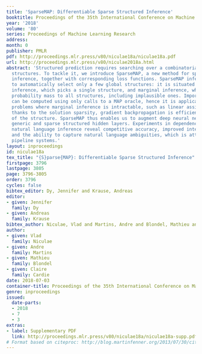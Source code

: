 ```yaml
---
title: 'SparseMAP: Differentiable Sparse Structured Inference'
booktitle: Proceedings of the 35th International Conference on Machine Learning
year: '2018'
volume: '80'
series: Proceedings of Machine Learning Research
address: 
month: 0
publisher: PMLR
pdf: http://proceedings.mlr.press/v80/niculae18a/niculae18a.pdf
url: http://proceedings.mlr.press/v80/niculae2018a.html
abstract: 'Structured prediction requires searching over a combinatorial number of
  structures. To tackle it, we introduce SparseMAP, a new method for sparse structured
  inference, together with corresponding loss functions. SparseMAP inference is able
  to automatically select only a few global structures: it is situated between MAP
  inference, which picks a single structure, and marginal inference, which assigns
  probability mass to all structures, including implausible ones. Importantly, SparseMAP
  can be computed using only calls to a MAP oracle, hence it is applicable even to
  problems where marginal inference is intractable, such as linear assignment. Moreover,
  thanks to the solution sparsity, gradient backpropagation is efficient regardless
  of the structure. SparseMAP thus enables us to augment deep neural networks with
  generic and sparse structured hidden layers. Experiments in dependency parsing and
  natural language inference reveal competitive accuracy, improved interpretability,
  and the ability to capture natural language ambiguities, which is attractive for
  pipeline systems.'
layout: inproceedings
id: niculae18a
tex_title: "{S}parse{MAP}: Differentiable Sparse Structured Inference"
firstpage: 3796
lastpage: 3805
page: 3796-3805
order: 3796
cycles: false
bibtex_editor: Dy, Jennifer and Krause, Andreas
editor:
- given: Jennifer
  family: Dy
- given: Andreas
  family: Krause
bibtex_author: Niculae, Vlad and Martins, Andre and Blondel, Mathieu and Cardie, Claire
author:
- given: Vlad
  family: Niculae
- given: Andre
  family: Martins
- given: Mathieu
  family: Blondel
- given: Claire
  family: Cardie
date: 2018-07-03
container-title: Proceedings of the 35th International Conference on Machine Learning
genre: inproceedings
issued:
  date-parts:
  - 2018
  - 7
  - 3
extras:
- label: Supplementary PDF
  link: http://proceedings.mlr.press/v80/niculae18a/niculae18a-supp.pdf
# Format based on citeproc: http://blog.martinfenner.org/2013/07/30/citeproc-yaml-for-bibliographies/
---
```

